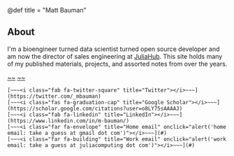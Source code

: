 @def title = "Matt Bauman"

## About

I'm a bioengineer turned data scientist turned open source developer and am
now the director of sales engineering at [JuliaHub](https://juliahub.com). This site holds many
of my published materials, projects, and assorted notes from over the years.

[~~~<i class="fab fa-github-square" title="GitHub"></i>~~~](https://github.com/mbauman)
[~~~<i class="fab fa-stack-overflow" title="Stack Overflow"></i>~~~](https://stackoverflow.com/users/176071/mbauman)
~~~<a rel="me" href="https://fosstodon.org/@mbauman"><i class="fab fa-mastodon"></i></a>~~~
[~~~<i class="fab fa-twitter-square" title="Twitter"></i>~~~](https://twitter.com/_mbauman)
[~~~<i class="fas fa-graduation-cap" title="Google Scholar"></i>~~~](https://scholar.google.com/citations?user=o8LY75sAAAAJ)
[~~~<i class="fab fa-linkedin" title="LinkedIn"></i>~~~](https://www.linkedin.com/in/m-bauman/)
[~~~<i class="far fa-envelope" title="Home email" onclick="alert('home email: take a guess at gmail dot com')"></i>~~~](#)
[~~~<i class="far fa-building" title="Work email" onclick="alert('work email: take a guess at juliacomputing dot com')"></i>~~~](#)
